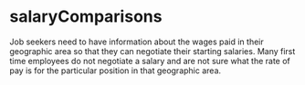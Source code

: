# salaryComparisons

Job   seekers   need   to   have   information   about   the   wages paid   in   their   geographic   area   so   that   they   can   negotiate   their   starting   salaries.   Many   first   time employees   do   not   negotiate   a   salary   and   are   not   sure   what   the   rate   of   pay   is   for   the   particular   position in   that   geographic   area.